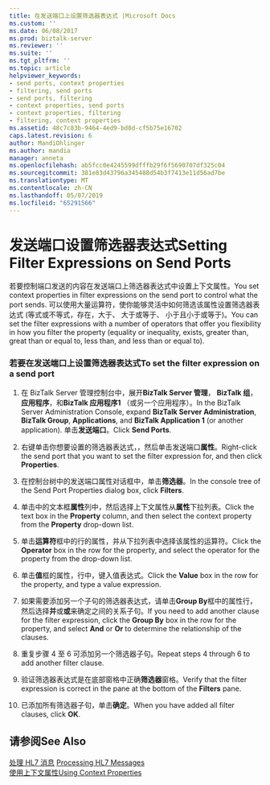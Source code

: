 ```yaml
---
title: 在发送端口上设置筛选器表达式 |Microsoft Docs
ms.custom: ''
ms.date: 06/08/2017
ms.prod: biztalk-server
ms.reviewer: ''
ms.suite: ''
ms.tgt_pltfrm: ''
ms.topic: article
helpviewer_keywords:
- send ports, context properties
- filtering, send ports
- send ports, filtering
- context properties, send ports
- context properties, filtering
- filtering, context properties
ms.assetid: 48c7c83b-9464-4ed9-bd8d-cf5b75e16702
caps.latest.revision: 6
author: MandiOhlinger
ms.author: mandia
manager: anneta
ms.openlocfilehash: ab5fcc0e4245599dfffb29f6f5690707df325c04
ms.sourcegitcommit: 381e83d43796a345488d54b3f7413e11d56ad7be
ms.translationtype: MT
ms.contentlocale: zh-CN
ms.lasthandoff: 05/07/2019
ms.locfileid: "65291566"
---
```

# <a name="setting-filter-expressions-on-send-ports"></a><span data-ttu-id="0a6c3-102">发送端口设置筛选器表达式</span><span class="sxs-lookup"><span data-stu-id="0a6c3-102">Setting Filter Expressions on Send Ports</span></span>
<span data-ttu-id="0a6c3-103">若要控制端口发送的内容在发送端口上筛选器表达式中设置上下文属性。</span><span class="sxs-lookup"><span data-stu-id="0a6c3-103">You set context properties in filter expressions on the send port to control what the port sends.</span></span> <span data-ttu-id="0a6c3-104">可以使用大量运算符，使你能够灵活中如何筛选该属性设置筛选器表达式 (等式或不等式，存在，大于、 大于或等于、 小于且小于或等于)。</span><span class="sxs-lookup"><span data-stu-id="0a6c3-104">You can set the filter expressions with a number of operators that offer you flexibility in how you filter the property (equality or inequality, exists, greater than, great than or equal to, less than, and less than or equal to).</span></span>  
  
### <a name="to-set-the-filter-expression-on-a-send-port"></a><span data-ttu-id="0a6c3-105">若要在发送端口上设置筛选器表达式</span><span class="sxs-lookup"><span data-stu-id="0a6c3-105">To set the filter expression on a send port</span></span>  
  
1.  <span data-ttu-id="0a6c3-106">在 BizTalk Server 管理控制台中，展开**BizTalk Server 管理**， **BizTalk 组**，**应用程序**，和**BizTalk 应用程序1** （或另一个应用程序）。</span><span class="sxs-lookup"><span data-stu-id="0a6c3-106">In the BizTalk Server Administration Console, expand **BizTalk Server Administration**, **BizTalk Group**, **Applications**, and **BizTalk Application 1** (or another application).</span></span> <span data-ttu-id="0a6c3-107">单击**发送端口**。</span><span class="sxs-lookup"><span data-stu-id="0a6c3-107">Click **Send Ports**.</span></span>  
  
2.  <span data-ttu-id="0a6c3-108">右键单击你想要设置的筛选器表达式，，然后单击发送端口**属性**。</span><span class="sxs-lookup"><span data-stu-id="0a6c3-108">Right-click the send port that you want to set the filter expression for, and then click **Properties**.</span></span>  
  
3.  <span data-ttu-id="0a6c3-109">在控制台树中的发送端口属性对话框中，单击**筛选器**。</span><span class="sxs-lookup"><span data-stu-id="0a6c3-109">In the console tree of the Send Port Properties dialog box, click **Filters**.</span></span>  
  
4.  <span data-ttu-id="0a6c3-110">单击中的文本框**属性**列中，然后选择上下文属性从**属性**下拉列表。</span><span class="sxs-lookup"><span data-stu-id="0a6c3-110">Click the text box in the **Property** column, and then select the context property from the **Property** drop-down list.</span></span>  
  
5.  <span data-ttu-id="0a6c3-111">单击**运算符**框中的行的属性，并从下拉列表中选择该属性的运算符。</span><span class="sxs-lookup"><span data-stu-id="0a6c3-111">Click the **Operator** box in the row for the property, and select the operator for the property from the drop-down list.</span></span>  
  
6.  <span data-ttu-id="0a6c3-112">单击**值**框的属性，行中，键入值表达式。</span><span class="sxs-lookup"><span data-stu-id="0a6c3-112">Click the **Value** box in the row for the property, and type a value expression.</span></span>  
  
7.  <span data-ttu-id="0a6c3-113">如果需要添加另一个子句的筛选器表达式，请单击**Group By**框中的属性行，然后选择**并**或**或**来确定之间的关系子句。</span><span class="sxs-lookup"><span data-stu-id="0a6c3-113">If you need to add another  clause for the filter expression, click the **Group By** box in the row for the property, and select **And** or **Or** to determine the relationship of the clauses.</span></span>  
  
8.  <span data-ttu-id="0a6c3-114">重复步骤 4 至 6 可添加另一个筛选器子句。</span><span class="sxs-lookup"><span data-stu-id="0a6c3-114">Repeat steps 4 through 6 to add another filter clause.</span></span>  
  
9. <span data-ttu-id="0a6c3-115">验证筛选器表达式是在底部窗格中正确**筛选器**窗格。</span><span class="sxs-lookup"><span data-stu-id="0a6c3-115">Verify that the filter expression is correct in the pane at the bottom of the **Filters** pane.</span></span>  
  
10. <span data-ttu-id="0a6c3-116">已添加所有筛选器子句，单击**确定**。</span><span class="sxs-lookup"><span data-stu-id="0a6c3-116">When you have added all filter clauses, click **OK**.</span></span>  
  
## <a name="see-also"></a><span data-ttu-id="0a6c3-117">请参阅</span><span class="sxs-lookup"><span data-stu-id="0a6c3-117">See Also</span></span>  
 <span data-ttu-id="0a6c3-118">[处理 HL7 消息](../../adapters-and-accelerators/accelerator-hl7/processing-hl7-messages.md) </span><span class="sxs-lookup"><span data-stu-id="0a6c3-118">[Processing HL7 Messages](../../adapters-and-accelerators/accelerator-hl7/processing-hl7-messages.md) </span></span>  
 [<span data-ttu-id="0a6c3-119">使用上下文属性</span><span class="sxs-lookup"><span data-stu-id="0a6c3-119">Using Context Properties</span></span>](../../adapters-and-accelerators/accelerator-hl7/using-context-properties.md)